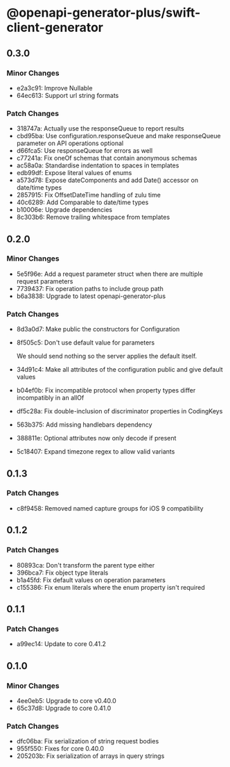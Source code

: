 # @openapi-generator-plus/swift-client-generator

## 0.3.0

### Minor Changes

- e2a3c91: Improve Nullable
- 64ec613: Support url string formats

### Patch Changes

- 318747a: Actually use the responseQueue to report results
- cbd95ba: Use configuration.responseQueue and make responseQueue parameter on API operations optional
- d66fca5: Use responseQueue for errors as well
- c77241a: Fix oneOf schemas that contain anonymous schemas
- ac58a0a: Standardise indentation to spaces in templates
- edb99df: Expose literal values of enums
- a573d78: Expose dateComponents and add Date() accessor on date/time types
- 2857915: Fix OffsetDateTime handling of zulu time
- 40c6289: Add Comparable to date/time types
- b10006e: Upgrade dependencies
- 8c303b6: Remove trailing whitespace from templates

## 0.2.0

### Minor Changes

- 5e5f96e: Add a request parameter struct when there are multiple request parameters
- 7739437: Fix operation paths to include group path
- b6a3838: Upgrade to latest openapi-generator-plus

### Patch Changes

- 8d3a0d7: Make public the constructors for Configuration
- 8f505c5: Don't use default value for parameters

  We should send nothing so the server applies the default itself.

- 34d91c4: Make all attributes of the configuration public and give default values
- b04ef0b: Fix incompatible protocol when property types differ incompatibly in an allOf
- df5c28a: Fix double-inclusion of discriminator properties in CodingKeys
- 563b375: Add missing handlebars dependency
- 388811e: Optional attributes now only decode if present
- 5c18407: Expand timezone regex to allow valid variants

## 0.1.3

### Patch Changes

- c8f9458: Removed named capture groups for iOS 9 compatibility

## 0.1.2

### Patch Changes

- 80893ca: Don't transform the parent type either
- 396bca7: Fix object type literals
- b1a45fd: Fix default values on operation parameters
- c155386: Fix enum literals where the enum property isn't required

## 0.1.1

### Patch Changes

- a99ec14: Update to core 0.41.2

## 0.1.0

### Minor Changes

- 4ee0eb5: Upgrade to core v0.40.0
- 65c37d8: Upgrade to core 0.41.0

### Patch Changes

- dfc06ba: Fix serialization of string request bodies
- 955f550: Fixes for core 0.40.0
- 205203b: Fix serialization of arrays in query strings
